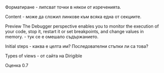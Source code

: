Форматиране - липсват точки в някои от изреченията.

Content - може да сложил линкове към всяка една от секциите.

Preview The Debugger perspective enables you to monitor the execution of your code, stop it, restart it or set breakpoints, and change values in memory.  - тук се е омешало съдържанието.

Initial steps - каква е целта им? Последователни стъпки ли са това?

Types of views - от сайта на Dirigible

Оценка 0.7 
